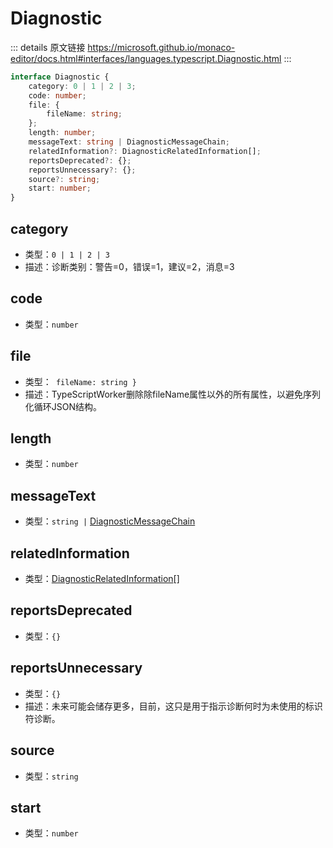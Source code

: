# Diagnostic

<backTop />
        
::: details 原文链接
https://microsoft.github.io/monaco-editor/docs.html#interfaces/languages.typescript.Diagnostic.html
:::

```ts
interface Diagnostic {
    category: 0 | 1 | 2 | 3;
    code: number;
    file: {
        fileName: string;
    };
    length: number;
    messageText: string | DiagnosticMessageChain;
    relatedInformation?: DiagnosticRelatedInformation[];
    reportsDeprecated?: {};
    reportsUnnecessary?: {};
    source?: string;
    start: number;
}
```

## category
- 类型：`0 | 1 | 2 | 3`
- 描述：诊断类别：警告=0，错误=1，建议=2，消息=3
## code
- 类型：`number`
## file
- 类型：` fileName: string }`
- 描述：TypeScriptWorker删除除fileName属性以外的所有属性，以避免序列化循环JSON结构。
## length
- 类型：`number`
## messageText
- 类型：`string |` [DiagnosticMessageChain](/api/languages/typescript/DiagnosticMessageChain.md)
## relatedInformation
- 类型：[DiagnosticRelatedInformation](/api/languages/typescript/DiagnosticRelatedInformation.md)[]
## reportsDeprecated
- 类型：`{}`
## reportsUnnecessary
- 类型：`{}`
- 描述：未来可能会储存更多，目前，这只是用于指示诊断何时为未使用的标识符诊断。
## source
- 类型：`string`
## start
- 类型：`number`
